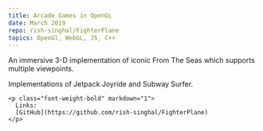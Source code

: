 ```yaml
---
title: Arcade Games in OpenGL
date: March 2019
repo: rish-singhal/FighterPlane
topics: OpenGl, WebGL, JS, C++
---
```


<div class="row">
  <div class="col-md-8">
    <p> 
      An immersive 3-D implementation of iconic From The Seas which supports multiple viewpoints.
    </p>
    <p>
      Implementations of Jetpack Joyride and Subway Surfer.
    </p>
    
    <p class="font-weight-bold" markdown="1">
      Links:
      [GitHub](https://github.com/rish-singhal/FighterPlane)
    </p>

  </div>
 <!--  <div class="d-none d-md-block col-md-4">
    <a href="/assets/images/crepe.png">
      <img class="img-fluid" alt="Crepe logo" src="/assets/images/crepe.png" />
    </a>
  </div> -->
</div>
